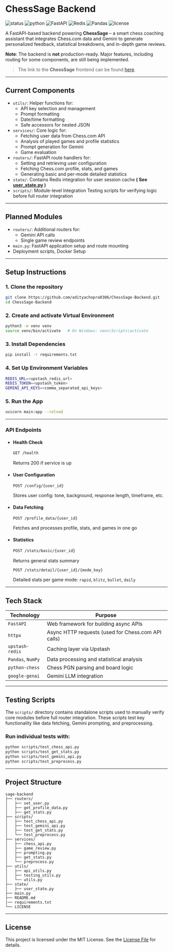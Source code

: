 # ChessSage Backend

![status](https://img.shields.io/badge/status-WIP-yellow)
![python](https://img.shields.io/badge/python-3.10%2B-blue)
![FastAPI](https://img.shields.io/badge/FastAPI-0.115.14-teal?logo=fastapi)
![Redis](https://img.shields.io/badge/Redis-Upstash-critical?logo=redis)
![Pandas](https://img.shields.io/badge/Pandas-2.3.0-lightgrey?logo=pandas)
![license](https://img.shields.io/badge/license-MIT-green)

A FastAPI-based backend powering **ChessSage** – a smart chess coaching assistant that integrates Chess.com data and Gemini to generate personalized feedback, statistical breakdowns, and in-depth game reviews.

**Note**: The backend is **not** production-ready. Major features, including routing for some components, are still being implemented.

> The link to the **ChessSage** frontend can be found [here](https://github.com/adityachopra0306/ChessSage).

---

## Current Components

- `utils/`: Helper functions for:
  - API key selection and management
  - Prompt formatting
  - Date/time formatting
  - Safe accessors for nested JSON
- `services/`: Core logic for:
  - Fetching user data from Chess.com API
  - Analysis of played games and profile statistics
  - Prompt generation for Gemini
  - Game evaluation
- `routers/`: FastAPI route handlers for:
  - Setting and retrieving user configuration
  - Fetching Chess.com profile, stats, and games
  - Generating basic and per-mode detailed statistics 
- `state/`: Contains Redis integration for user session cache **( See [user_state.py](state/user_state.py) )**
- `scripts/`: Module-level Integration Testing scripts for verifying logic before full router integration

---

## Planned Modules

- `routers/`: Additional routers for:
  - Gemini API calls
  - Single game review endpoints
- `main.py`: FastAPI application setup and route mounting
- Deployment scripts, Docker Setup

---

## Setup Instructions

### 1. Clone the repository
```bash
git clone https://github.com/adityachopra0306/ChessSage-Backend.git
cd ChessSage-Backend
```
### 2. Create and activate Virtual Environment
```bash
python3 -m venv venv
source venv/bin/activate   # On Windows: venv\Scripts\activate
```
### 3. Install Dependencies
```bash
pip install -r requirements.txt
```

### 4. Set Up Environment Variables
```bash
REDIS_URL=<upstash_redis_url>
REDIS_TOKEN=<upstash_token>
GEMINI_API_KEYS=<comma_separated_api_keys>
```

### 5. Run the App
```bash
uvicorn main:app --reload
```
---

### API Endpoints

- #### Health Check
  ```bash
  GET /health
  ```
    Returns 200 if service is up

- #### User Configuration
  ```bash
  POST /config/{user_id}
  ```
    Stores user config: tone, background, response length, timeframe, etc.

- #### Data Fetching
  ```bash
  POST /profile_data/{user_id}
  ```
    Fetches and processes profile, stats, and games in one go

- #### Statistics
  ```bash
  POST /stats/basic/{user_id}
  ```
    Returns general stats summary

  ```bash
  POST /stats/detail/{user_id}/{mode_key}
  ```
    Detailed stats per game mode: `rapid`, `blitz`, `bullet`, `daily`
  
---

## Tech Stack

| Technology         | Purpose                                           |
|--------------------|---------------------------------------------------|
| `FastAPI`          | Web framework for building async APIs             |
| `httpx`            | Async HTTP requests (used for Chess.com API calls)|
| `upstash-redis`    | Caching layer via Upstash                         |
| `Pandas`, `NumPy`  | Data processing and statistical analysis          |
| `python-chess`     | Chess PGN parsing and board logic                 |
| `google-genai`     | Gemini LLM integration                            |

---

## Testing Scripts

The `scripts/` directory contains standalone scripts used to manually verify core modules before full router integration. These scripts test key functionality like data fetching, Gemini prompting, and preprocessing.

### Run individual tests with:

```bash
python scripts/test_chess_api.py
python scripts/test_get_stats.py
python scripts/test_gemini_api.py
python scripts/test_preprocess.py
```

---

## Project Structure

```
sage-backend
├── routers/
│   ├── set_user.py 
│   ├── get_profile_data.py
│   ├── get_stats.py
├── scripts/  
│   ├── test_chess_api.py  
│   ├── test_gemini_api.py  
│   ├── test_get_stats.py  
│   └── test_preprocess.py
├── services/  
│   ├── chess_api.py  
│   ├── game_review.py  
│   ├── prompting.py  
│   ├── get_stats.py  
│   └── preprocess.py  
├── utils/  
│   ├── api_utils.py  
│   ├── testing_utils.py  
│   └── utils.py
├── state/ 
│   ├── user_state.py 
├── main.py  
├── README.md  
|── requirements.txt
└── LICENSE
```
---

## License
This project is licensed under the MIT License. See the [License File](./LICENSE) for details.
